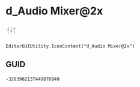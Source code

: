 # d_Audio Mixer@2x
![](/img/d_Audio%20Mixer@2x.png)

``` CSharp
EditorGUIUtility.IconContent("d_Audio Mixer@2x")
```
## GUID
```
-3283902137440876849
```
